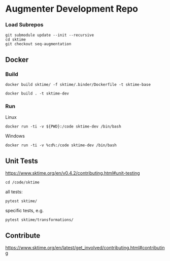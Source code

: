 # Augmenter Development Repo
### Load Subrepos
```
git submodule update --init --recursive
cd sktime
git checkout seq-augmentation
```

## Docker
### Build
```
docker build sktime/ -f sktime/.binder/Dockerfile -t sktime-base
```

```
docker build . -t sktime-dev
```

### Run
Linux
```
docker run -ti -v ${PWD}:/code sktime-dev /bin/bash
```
Windows
```
docker run -ti -v %cd%:/code sktime-dev /bin/bash
```


## Unit Tests
https://www.sktime.org/en/v0.4.2/contributing.html#unit-testing

```
cd /code/sktime
```

all tests:
```
pytest sktime/
```

specific tests, e.g.
```
pytest sktime/transformations/
```


## Contribute
https://www.sktime.org/en/latest/get_involved/contributing.html#contributing

